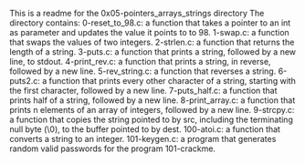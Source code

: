 This is a readme for the 0x05-pointers_arrays_strings directory The directory contains: 0-reset_to_98.c: a function that takes a pointer to an int as parameter and updates the value it points to to 98. 1-swap.c: a function that swaps the values of two integers. 2-strlen.c: a function that returns the length of a string. 3-puts.c: a function that prints a string, followed by a new line, to stdout. 4-print_rev.c: a function that prints a string, in reverse, followed by a new line. 5-rev_string.c: a function that reverses a string. 6-puts2.c: a function that prints every other character of a string, starting with the first character, followed by a new line. 7-puts_half.c: a function that prints half of a string, followed by a new line. 8-print_array.c: a function that prints n elements of an array of integers, followed by a new line. 9-strcpy.c: a function that copies the string pointed to by src, including the terminating null byte (\0), to the buffer pointed to by dest. 100-atoi.c: a function that converts a string to an integer. 101-keygen.c: a program that generates random valid passwords for the program 101-crackme.

